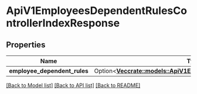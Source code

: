 # ApiV1EmployeesDependentRulesControllerIndexResponse

## Properties

Name | Type | Description | Notes
------------ | ------------- | ------------- | -------------
**employee_dependent_rules** | Option<[**Vec<crate::models::ApiV1EmployeesDependentRuleSerializer>**](ApiV1EmployeesDependentRuleSerializer.md)> |  | [optional]

[[Back to Model list]](../README.md#documentation-for-models) [[Back to API list]](../README.md#documentation-for-api-endpoints) [[Back to README]](../README.md)



